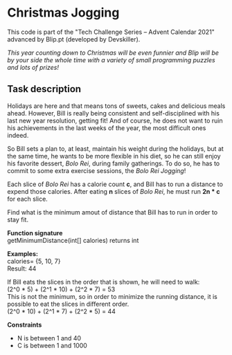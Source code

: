 # Christmas Jogging
This code is part of the "Tech Challenge Series – Advent Calendar 2021" advanced by Blip.pt (developed by Devskiller).

*This year counting down to Christmas will be even funnier and Blip will be by your side the whole time with a variety of small programming puzzles and lots of prizes!*

## Task description
Holidays are here and that means tons of sweets, cakes and delicious meals ahead. However, Bill is really being consistent and self-disciplined with his last new year resolution, getting fit! And of course, he does not want to ruin his achievements in the last weeks of the year, the most difficult ones indeed.  

So Bill sets a plan to, at least, maintain his weight during the holidays, but at the same time, he wants to be more flexible in his diet, so he can still enjoy his favorite dessert, *Bolo Rei*, during family gatherings. To do so, he has to commit to some extra exercise sessions, the *Bolo Rei Jogging*!  

Each slice of *Bolo Rei* has a calorie count **c**, and Bill has to run a distance to expend those calories. After eating **n** slices of *Bolo Rei*, he must run **2n * c** for each slice.  

Find what is the minimum amout of distance that Bill has to run in order to stay fit.  

**Function signature**  
getMinimumDistance(int[] calories) returns int  

**Examples:**  
calories= {5, 10, 7}  
Result: 44  

If Bill eats the slices in the order that is shown, he will need to walk:  
(2^0 * 5) + (2^1 * 10) + (2^2 * 7) = 53  
This is not the minimum, so in order to minimize the running distance, it is possible to eat the slices in different order.  
(2^0 * 10) + (2^1 * 7) + (2^2 * 5) = 44  
  
**Constraints**
- N is between 1 and 40  
- C is between 1 and 1000  
